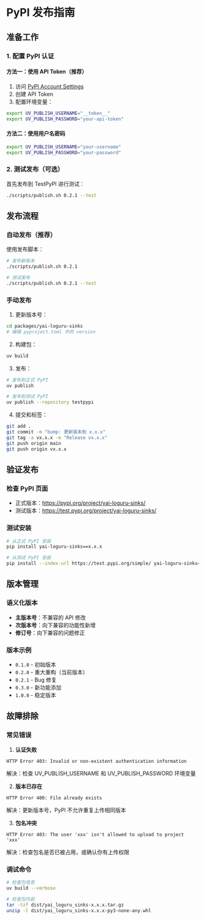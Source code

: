# PyPI 发布指南

## 准备工作

### 1. 配置 PyPI 认证

#### 方法一：使用 API Token（推荐）
1. 访问 [PyPI Account Settings](https://pypi.org/manage/account/)
2. 创建 API Token
3. 配置环境变量：
```bash
export UV_PUBLISH_USERNAME="__token__"
export UV_PUBLISH_PASSWORD="your-api-token"
```

#### 方法二：使用用户名密码
```bash
export UV_PUBLISH_USERNAME="your-username"
export UV_PUBLISH_PASSWORD="your-password"
```

### 2. 测试发布（可选）
首先发布到 TestPyPI 进行测试：
```bash
./scripts/publish.sh 0.2.1 --test
```

## 发布流程

### 自动发布（推荐）
使用发布脚本：
```bash
# 发布新版本
./scripts/publish.sh 0.2.1

# 测试发布
./scripts/publish.sh 0.2.1 --test
```

### 手动发布
1. 更新版本号：
```bash
cd packages/yai-loguru-sinks
# 编辑 pyproject.toml 中的 version
```

2. 构建包：
```bash
uv build
```

3. 发布：
```bash
# 发布到正式 PyPI
uv publish

# 发布到测试 PyPI
uv publish --repository testpypi
```

4. 提交和标签：
```bash
git add .
git commit -m "bump: 更新版本到 x.x.x"
git tag -a vx.x.x -m "Release vx.x.x"
git push origin main
git push origin vx.x.x
```

## 验证发布

### 检查 PyPI 页面
- 正式版本：https://pypi.org/project/yai-loguru-sinks/
- 测试版本：https://test.pypi.org/project/yai-loguru-sinks/

### 测试安装
```bash
# 从正式 PyPI 安装
pip install yai-loguru-sinks==x.x.x

# 从测试 PyPI 安装
pip install --index-url https://test.pypi.org/simple/ yai-loguru-sinks==x.x.x
```

## 版本管理

### 语义化版本
- **主版本号**：不兼容的 API 修改
- **次版本号**：向下兼容的功能性新增
- **修订号**：向下兼容的问题修正

### 版本示例
- `0.1.0` - 初始版本
- `0.2.0` - 重大重构（当前版本）
- `0.2.1` - Bug 修复
- `0.3.0` - 新功能添加
- `1.0.0` - 稳定版本

## 故障排除

### 常见错误

1. **认证失败**
```
HTTP Error 403: Invalid or non-existent authentication information
```
解决：检查 UV_PUBLISH_USERNAME 和 UV_PUBLISH_PASSWORD 环境变量

2. **版本已存在**
```
HTTP Error 400: File already exists
```
解决：更新版本号，PyPI 不允许重复上传相同版本

3. **包名冲突**
```
HTTP Error 403: The user 'xxx' isn't allowed to upload to project 'xxx'
```
解决：检查包名是否已被占用，或确认你有上传权限

### 调试命令
```bash
# 检查包信息
uv build --verbose

# 检查包内容
tar -tzf dist/yai_loguru_sinks-x.x.x.tar.gz
unzip -l dist/yai_loguru_sinks-x.x.x-py3-none-any.whl
```